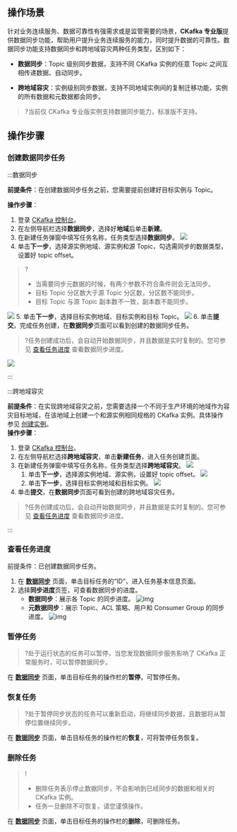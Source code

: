 ## 操作场景

针对业务连续服务、数据可靠性有强需求或是监管需要的场景，**CKafka 专业版**提供数据同步功能，帮助用户提升业务连续服务的能力，同时提升数据的可靠性。数据同步功能支持数据同步和跨地域容灾两种任务类型，区别如下：

- **数据同步**：Topic 级别同步数据，支持不同 CKafka 实例的任意 Topic 之间互相传递数据、自动同步。

- **跨地域容灾**：实例级别同步数据，支持不同地域实例间的复制迁移功能，实例的所有数据和元数据都会同步。

>?当前仅 CKafka 专业版实例支持数据同步能力，标准版不支持。

## 操作步骤

### 创建数据同步任务

<dx-tabs>

:::数据同步

**前提条件**：在创建数据同步任务之前，您需要提前创建好目标实例与 Topic。<br>

**操作步骤**：

1. 登录 [CKafka 控制台](https://console.cloud.tencent.com/ckafka/index?rid=1)。
2. 在左侧导航栏选择**数据同步**，选择好**地域**后单击**新建**。
3. 在新建任务弹窗中填写任务名称，任务类型选择**数据同步**。
   ![](https://qcloudimg.tencent-cloud.cn/raw/cacc6ebc0a8b25628a487baa7cd3407f.png)
4. 单击**下一步**，选择源实例地域、源实例和源 Topic，勾选需同步的数据类型，设置好 topic offset。
> ?
>
> - 当需要同步元数据的时候，有两个参数不符合条件则会无法同步。
> - 目标 Topic 分区数大于源 Topic 分区数，分区数不能同步。
> - 目标 Topic 与源 Topic 副本数不一致，副本数不能同步。
> 
 ![](https://qcloudimg.tencent-cloud.cn/raw/cf9a60e1cacd47eaf3bcd8341760295e.png)
5. 单击**下一步**，选择目标实例地域、目标实例和目标 Topic。
   ![](https://qcloudimg.tencent-cloud.cn/raw/9401e31c5e14316e79e656537fe2ddfc.png)
6. 单击**提交**，完成任务创建，在**数据同步**页面可以看到创建的数据同步任务。
> ?任务创建成功后，会自动开始数据同步，并且数据是实时复制的。您可参见 [查看任务进度](#msg) 查看数据同步进度。
> 
 ![](https://qcloudimg.tencent-cloud.cn/raw/25a04cb7d37e54000702b4d0df93f7c6.png)



:::

:::跨地域容灾

**前提条件**：在实现跨地域容灾之前，您需要选择一个不同于生产环境的地域作为容灾目标地域，在该地域上创建一个和源实例相同规格的 CKafka 实例。具体操作参见 [创建实例](https://cloud.tencent.com/document/product/597/53207)。<br>
**操作步骤**：

1. 登录 [CKafka 控制台](https://console.cloud.tencent.com/ckafka)。
2. 在左侧导航栏选择**跨地域容灾**，单击**新建任务**，进入任务创建页面。
3. 在新建任务弹窗中填写任务名称，任务类型选择**跨地域容灾**。
   ![](https://qcloudimg.tencent-cloud.cn/raw/c3117152a6a342beb229096903cc0cd1.png)
   1. 单击**下一步**，选择源实例地域、源实例，设置好 topic offset。
   ![](https://qcloudimg.tencent-cloud.cn/raw/c16c577eb20d6e0af33eba31f9e87b0e.png)
   2. 单击**下一步**，选择目标实例地域和目标实例。
   ![](https://qcloudimg.tencent-cloud.cn/raw/c1253b13b7d294376a92901505cee925.png)
4. 单击**提交**，在**数据同步**页面可看到创建的跨地域容灾任务。
>?任务创建成功后，会自动开始数据同步，并且数据是实时复制的。您可参见 [查看任务进度](#msg) 查看数据同步进度。


:::
</dx-tabs>

[](id:msg)
### 查看任务进度

前提条件：已创建数据同步任务。

1. 在 **[数据同步](https://console.cloud.tencent.com/ckafka/backup)** 页面，单击目标任务的“ID”，进入任务基本信息页面。
2. 选择**同步进度**页签，可查看数据同步的进度。
   - **数据同步**：展示各 Topic 的同步进度。
     ![img](https://main.qcloudimg.com/raw/702b0d604083215382582cb780f0a967.png)
   - **元数据同步**：展示 Topic、ACL 策略、用户和 Consumer Group 的同步进度。
     ![img](https://main.qcloudimg.com/raw/0a9689adf89ce1373c4183fd006c5631.png)

### 暂停任务

>?处于运行状态的任务可以暂停，当您发现数据同步服务影响了 CKafka 正常服务时，可以暂停数据同步。

在 **[数据同步](https://console.cloud.tencent.com/ckafka/backup)** 页面，单击目标任务的操作栏的**暂停**，可暂停任务。

### 恢复任务

>?处于暂停同步状态的任务可以重新启动，将继续同步数据，且数据将从暂停位置继续同步。

在 **[数据同步](https://console.cloud.tencent.com/ckafka/backup)** 页面，单击目标任务的操作栏的**恢复**，可将暂停任务恢复。

### 删除任务

>!
>
>- 删除任务表示停止数据同步，不会影响到已经同步的数据和相关的 CKafka 实例。
>- 任务一旦删除不可恢复，请您谨慎操作。

在 **[数据同步](https://console.cloud.tencent.com/ckafka/backup)** 页面，单击目标任务的操作栏的**删除**，可删除任务。
